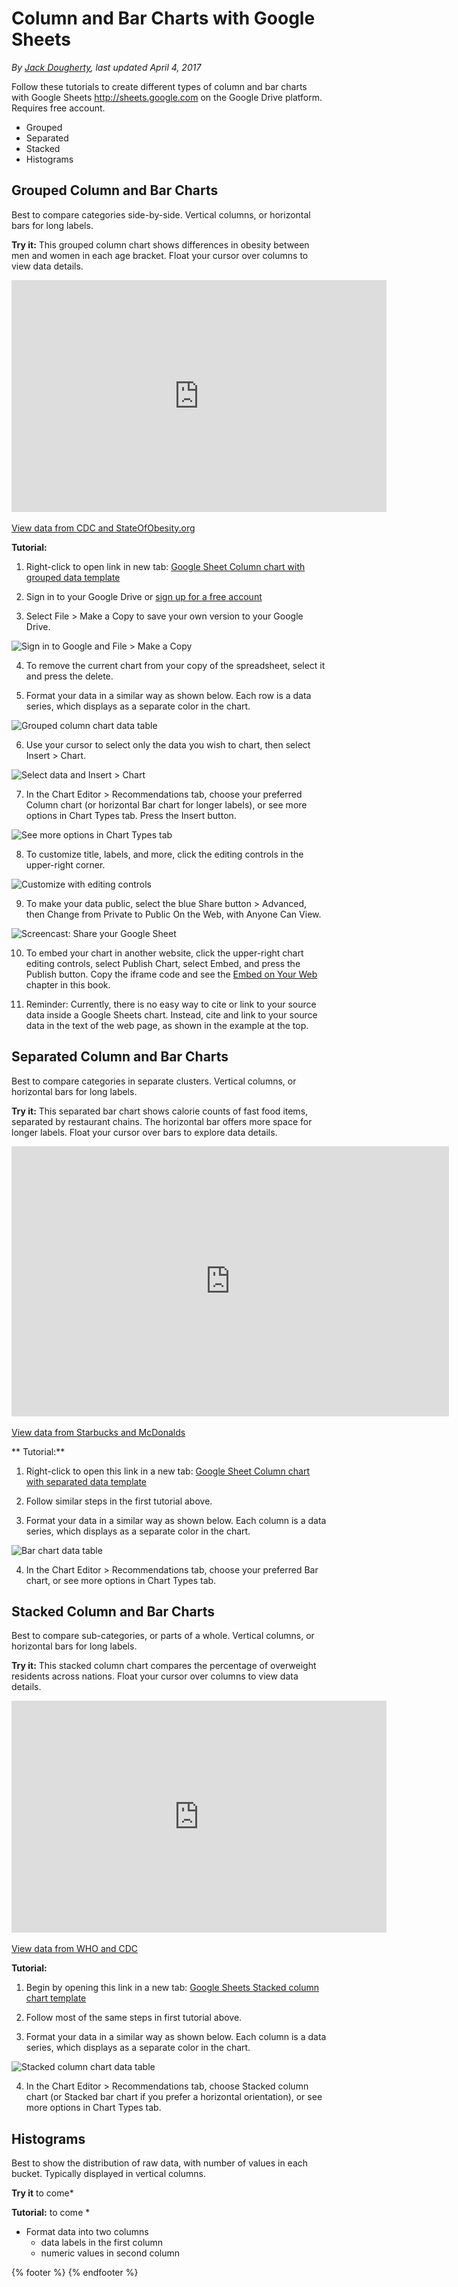 # Column and Bar Charts with Google Sheets
*By [Jack Dougherty](../../introduction/who.md), last updated April 4, 2017*

Follow these tutorials to create different types of column and bar charts with Google Sheets http://sheets.google.com on the Google Drive platform. Requires free account.
- Grouped
- Separated
- Stacked
- Histograms

## Grouped Column and Bar Charts
Best to compare categories side-by-side. Vertical columns, or horizontal bars for long labels.

**Try it:** This grouped column chart shows differences in obesity between men and women in each age bracket. Float your cursor over columns to view data details.

<iframe width="600" height="371" seamless frameborder="0" scrolling="no" src="https://docs.google.com/spreadsheets/d/1ltA9siijVSDkTE3fzB3UaWHO7dotBIrGH4R9wI_Qyqw/pubchart?oid=787918829&amp;format=interactive"></iframe><a href="https://docs.google.com/spreadsheets/d/1ltA9siijVSDkTE3fzB3UaWHO7dotBIrGH4R9wI_Qyqw/edit#gid=1017658845"><br>View data from CDC and StateOfObesity.org</a>

**Tutorial:**

1) Right-click to open link in new tab: [Google Sheet Column chart with grouped data template](https://docs.google.com/spreadsheets/d/1ltA9siijVSDkTE3fzB3UaWHO7dotBIrGH4R9wI_Qyqw/)

2) Sign in to your Google Drive or [sign up for a free account](http://sheets.google.com)

3) Select File > Make a Copy to save your own version to your Google Drive.

![Sign in to Google and File > Make a Copy](column-make-copy.png)

4) To remove the current chart from your copy of the spreadsheet, select it and press the delete.

5) Format your data in a similar way as shown below. Each row is a data series, which displays as a separate color in the chart.

![Grouped column chart data table](grouped-column-chart-data.png)

6)  Use your cursor to select only the data you wish to chart, then select Insert > Chart.

![Select data and Insert > Chart](column-insert-chart.png)

7) In the Chart Editor > Recommendations tab, choose your preferred Column chart (or horizontal Bar chart for longer labels), or see more options in Chart Types tab. Press the Insert button.

![See more options in Chart Types tab](column-chart-types.png)

8) To customize title, labels, and more, click the editing controls in the upper-right corner.

![Customize with editing controls](column-edit-chart.png)

9) To make your data public, select the blue Share button > Advanced, then Change from Private to Public On the Web, with Anyone Can View.

![Screencast: Share your Google Sheet](column-share.gif)

10) To embed your chart in another website, click the upper-right chart editing controls, select Publish Chart, select Embed, and press the Publish button. Copy the iframe code and see the [Embed on Your Web](http://www.datavizforall.org/embed/) chapter in this book.

11) Reminder: Currently, there is no easy way to cite or link to your source data inside a Google Sheets chart. Instead, cite and link to your source data in the text of the web page, as shown in the example at the top.

## Separated Column and Bar Charts
Best to compare categories in separate clusters. Vertical columns, or horizontal bars for long labels.

**Try it:** This separated bar chart shows calorie counts of fast food items, separated by restaurant chains. The horizontal bar offers more space for longer labels. Float your cursor over bars to explore data details.

<iframe width="700" height="432" seamless frameborder="0" scrolling="no" src="https://docs.google.com/spreadsheets/d/1LGUYaVLoRcOiB8KcXb3Rn7LRj0exnUQYOy58LrkGPAk/pubchart?oid=1270431574&amp;format=interactive"></iframe><a href="https://docs.google.com/spreadsheets/d/1LGUYaVLoRcOiB8KcXb3Rn7LRj0exnUQYOy58LrkGPAk/edit#gid=956322126"><br>View data from Starbucks and McDonalds</a>

** Tutorial:**

1) Right-click to open this link in a new tab: [Google Sheet Column chart with separated data template](https://docs.google.com/spreadsheets/d/1LGUYaVLoRcOiB8KcXb3Rn7LRj0exnUQYOy58LrkGPAk/)

2) Follow similar steps in the first tutorial above.

3) Format your data in a similar way as shown below. Each column is a data series, which displays as a separate color in the chart.

![Bar chart data table](bar-chart-data.png)

4) In the Chart Editor > Recommendations tab, choose your preferred Bar chart, or see more options in Chart Types tab.

## Stacked Column and Bar Charts
Best to compare sub-categories, or parts of a whole. Vertical columns, or horizontal bars for long labels.

**Try it:** This stacked column chart compares the percentage of overweight residents across nations. Float your cursor over columns to view data details.

<iframe width="600" height="371" seamless frameborder="0" scrolling="no" src="https://docs.google.com/spreadsheets/d/1WS11EK33JCmvCRzSDh9UpP6R7Z2sHglF7ve5iJL6eZk/pubchart?oid=307057605&amp;format=interactive"></iframe><a href="https://docs.google.com/spreadsheets/d/1WS11EK33JCmvCRzSDh9UpP6R7Z2sHglF7ve5iJL6eZk/edit#gid=735710691"><br>View data from WHO and CDC</a>

**Tutorial:**

1) Begin by opening this link in a new tab: [Google Sheets Stacked column chart template](https://docs.google.com/spreadsheets/d/1WS11EK33JCmvCRzSDh9UpP6R7Z2sHglF7ve5iJL6eZk/)

2) Follow most of the same steps in first tutorial above.

3) Format your data in a similar way as shown below. Each column is a data series, which displays as a separate color in the chart.

![Stacked column chart data table](stacked-column-data.png)

4) In the Chart Editor > Recommendations tab, choose Stacked column chart (or Stacked bar chart if you prefer a horizontal orientation), or see more options in Chart Types tab.

## Histograms
Best to show the distribution of raw data, with number of values in each bucket. Typically displayed in vertical columns.

**Try it**   to come*

**Tutorial:**  to come *

- Format data into two columns
  - data labels in the first column
  - numeric values in second column

{% footer %}
{% endfooter %}
